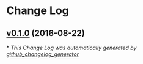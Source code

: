 # Change Log

## [v0.1.0](https://github.com/yitzchak/intentions-texdoc/tree/v0.1.0) (2016-08-22)


\* *This Change Log was automatically generated by [github_changelog_generator](https://github.com/skywinder/Github-Changelog-Generator)*